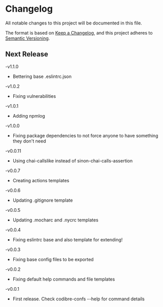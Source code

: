 # Changelog

All notable changes to this project will be documented in this file.

The format is based on [Keep a Changelog](https://keepachangelog.com/en/1.0.0/),
and this project adheres to [Semantic Versioning](https://semver.org/spec/v2.0.0.html).

## Next Release

-v1.1.0

- Bettering base .eslintrc.json

-v1.0.2

- Fixing vulnerabilities

-v1.0.1

- Adding npmlog

-v1.0.0

- Fixing package dependencies to not force anyone to have something they don't need

-v0.0.11

- Using chai-callslike instead of sinon-chai-calls-assertion

-v0.0.7

- Creating actions templates

-v0.0.6

- Updating .gitignore template

-v0.0.5

- Updating .mocharc and .nycrc templates

-v0.0.4

- Fixing eslintrc base and also template for extending!

-v0.0.3

- Fixing base config files to be exported

-v0.0.2

- Fixing default help commands and file templates

-v0.0.1

- First release. Check codibre-confs --help for command details
